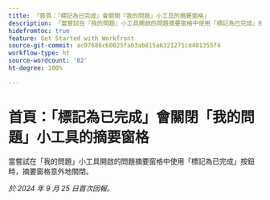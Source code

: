 ```yaml
---
title: 「首頁：『標記為已完成』會關閉『我的問題』小工具的摘要窗格」
description: 「當嘗試在『我的問題』小工具開啟的問題摘要窗格中使用『標記為已完成』按鈕時，摘要窗格意外地關閉」。
hidefromtoc: true
feature: Get Started with Workfront
source-git-commit: ac07686c60025fab3ab815a6321271cd401355f4
workflow-type: ht
source-wordcount: '82'
ht-degree: 100%

---
```



# 首頁：「標記為已完成」會關閉「我的問題」小工具的摘要窗格

當嘗試在「我的問題」小工具開啟的問題摘要窗格中使用「標記為已完成」按鈕時，摘要窗格意外地關閉。

_於 2024 年 9 月 25 日首次回報。_
